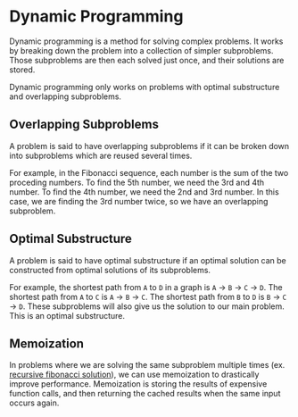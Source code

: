 # Dynamic Programming

Dynamic programming is a method for solving complex problems. It works by breaking down the problem into a collection of simpler subproblems. Those subproblems are then each solved just once, and their solutions are stored.

Dynamic programming only works on problems with optimal substructure and overlapping subproblems.

## Overlapping Subproblems

A problem is said to have overlapping subproblems if it can be broken down into subproblems which are reused several times.

For example, in the Fibonacci sequence, each number is the sum of the two proceding numbers. To find the 5th number, we need the 3rd and 4th number. To find the 4th number, we need the 2nd and 3rd number. In this case, we are finding the 3rd number twice, so we have an overlapping subproblem.

## Optimal Substructure

A problem is said to have optimal substructure if an optimal solution can be constructed from optimal solutions of its subproblems.

For example, the shortest path from `A` to `D` in a graph is `A` -> `B` -> `C` -> `D`. The shortest path from `A` to `C` is `A` -> `B` -> `C`. The shortest path from `B` to `D` is `B` -> `C` -> `D`. These subproblems will also give us the solution to our main problem. This is an optimal substructure.

## Memoization

In problems where we are solving the same subproblem multiple times (ex. [recursive fibonacci solution](fibonacci.js)), we can use memoization to drastically improve performance. Memoization is storing the results of expensive function calls, and then returning the cached results when the same input occurs again.

